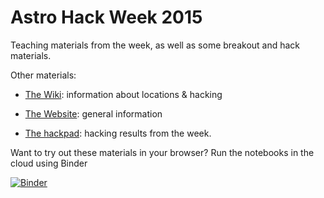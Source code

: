 # Astro Hack Week 2015

Teaching materials from the week, as well as some breakout and hack materials.

Other materials:

* [The Wiki](https://github.com/AstroHackWeek/AstroHackWeek2015/wiki):
  information about locations & hacking

* [The Website](http://astrohackweek.github.io/): general information

* [The hackpad](https://hackpad.com/Astro-Hack-Week-2015-Hack-Index-RLfELNMgCSC):
  hacking results from the week.

Want to try out these materials in your browser? Run the notebooks
in the cloud using Binder

[![Binder](http://mybinder.org/badge.svg)](http://mybinder.org/repo/AstroHackWeek/AstroHackWeek2015)
